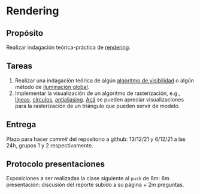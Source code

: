 # Rendering

## Propósito

Realizar indagación teórica-práctica de [rendering](https://visualcomputing.github.io/Rendering).

## Tareas

1. Realizar una indagación teórica de algún [algoritmo de visibilidad](https://en.wikipedia.org/wiki/Hidden-surface_determination) o algún método de [iluminación global](https://en.wikipedia.org/wiki/Global_illumination#List_of_methods).
2. Implementar la visualización de un algoritmo de rasterización, e.g., [líneas](https://en.wikipedia.org/wiki/Line_drawing_algorithm), [círculos](https://en.wikipedia.org/wiki/Midpoint_circle_algorithm), [antialiasing](https://www.scratchapixel.com/lessons/3d-basic-rendering/rasterization-practical-implementation/rasterization-practical-implementation). [Acá](https://visualcomputing.github.io/docs/rendering/rasterization/#shading) se pueden apreciar visualizaciones para la rasterización de un triángulo que pueden servir de modelo.

## Entrega

Plazo para hacer _commit_ del repositorio a github: 13/12/21 y 6/12/21 a las 24h, grupos 1 y 2 respectivamente.

## Protocolo presentaciones

Exposiciones a ser realizadas la clase siguiente al `push` de 8m: 6m presentación: discusión del reporte subido a su página + 2m preguntas.